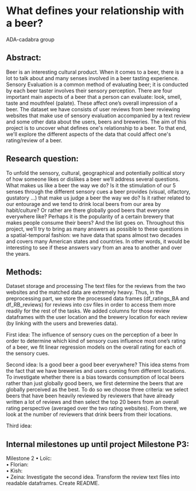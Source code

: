 # What defines your relationship with a beer?
ADA-cadabra group

## Abstract:
Beer is an interesting cultural product. When it comes to a beer, there is a lot to talk about and many senses involved in a beer tasting experience. Sensory Evaluation is a common method of evaluating beer; it is conducted by each beer taster involves their sensory perception. There are four important main aspects of a beer that a person can evaluate: look, smell, taste and mouthfeel (palate). These affect one’s overall impression of a beer. The dataset we have consists of user reviews from beer reviewing websites that make use of sensory evaluation accompanied by a text review and some other data about the users, beers and breweries. The aim of this project is to uncover what defines one's relationship to a beer. To that end, we'll explore the different aspects of the data that could affect one's rating/review of a beer.

## Research question:
To unfold the sensory, cultural, geographical and potentially political story of how someone likes or dislikes a beer we’ll address several questions. 
What makes us like a beer the way we do? Is it the stimulation of our 5 senses through the different sensory cues a beer provides (visual, olfactory, gustatory ...) that make us judge a beer the way we do? Is it rather related to our entourage and we tend to drink local beers from our area by habit/culture? Or rather are there globally good beers that everyone everywhere like? Perhaps it is the popularity of a certain brewery that makes people consume their beers? And the list goes on.
Throughout this project, we’ll try to bring as many answers as possible to these questions in a spatial-temporal fashion: we have data that spans almost two decades and covers many American states and countries. In other words, it would be interesting to see if these answers vary from an area to another and over the years.

## Methods:
Dataset storage and processing
The text files for the reviews from the two websites and the matched data are extremely heavy. Thus, in the preprocessing part, we store the processed data frames (df_ratings_BA and df_RB_reviews) for reviews into csv files in order to access them more readily for the rest of the tasks. We added columns for those review dataframes with the user location and the brewery location for each review (by linking with the users and breweries data).

First idea: The influence of sensory cues on the perception of a beer
In order to determine which kind of sensory cues influence most one’s rating of a beer, we fit linear regression models on the overall rating for each of the sensory cues.

Second idea: Is a good beer a good beer everywhere? 
This idea stems from the fact that we have breweries and users coming from different locations. To investigate whether there is a bias towards consumption of local beers rather than just globally good beers, we first determine the beers that are globally perceived as the best. To do so we choose three criteria: we select beers that have been heavily reviewed by reviewers that have already written a lot of reviews and then select the top 20 beers from an overall rating perspective (averaged over the two rating websites). From there, we look at the number of reviewers that drink beers from their locations.

Third idea: 


## Internal milestones up until project Milestone P3:
Milestone 2
•	Loïc: <br>
•	Florian: <br>
•	Kish:  <br>
•	Zeina: Investigate the second idea. Transform the review text files into readable dataframes. Create README. <br>

